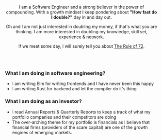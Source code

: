 <p align="center">
  I am a Software Engineer and a strong believer in the power of compounding. With a growth mindset I keep pondering about <b>"How fast do I double?"</b> day in and day out.
</p>
<p align="center">
Oh and I am not just interested in doubling my money, if that's what you are thinking. I am more interested in doubling my knowledge, skill set, experience & network.
</p>
<p align="center">
If we meet some day, I will surely tell you about <a href="https://en.wikipedia.org/wiki/Rule_of_72">The Rule of 72</a>.
</p>
<br><br>
<h3>What I am doing in software engineering?</h3>
<div>
  <ul>
    <li> I am writing Elm for writing frontends and I have never been this happy </li>
    <li> I am writing Rust for backend and let the compiler do it's thing </li>
  </ul>
</div>

<h3>What I am doing as an investor?</h3>
<div>
  <ul>
    <li> I read Annual Reports & Quarterly Reports to keep a track of what my portfolio companies and their competitors are doing </li>
    <li> The over-arching theme for my portfolio is financials as I believe that financial firms (providers of the scare capital) are one of the growth engines of emerging markets. </li>
  </ul>
</div>
